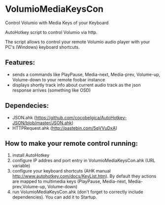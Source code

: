 VolumioMediaKeysCon
===================

Control Volumio with Media Keys of your Keyboard

AutoHotkey script to control Volumio via http.

The script allows to control your remote Volumio audio player with your PC's (Windows) keyboard shortcuts.

Features:
---------
* sends a commands like PlayPause, Media-next, Media-prev, Volume-up, Volume-down to your remote foobar instance
* displays shortly track info about current audio track as the json response arrives (something like OSD)

Dependecies:
------------
* JSON.ahk (https://github.com/cocobelgica/AutoHotkey-JSON/blob/master/JSON.ahk)
* HTTPRequest.ahk (http://pastebin.com/5qVVuDxA)

How to make your remote control running:
----------------------------------------
1. install AutoHotkey
2. configure IP addres and port entry in VolumioMediaKeysCon.ahk (URL variable)
5. configure your keyboard shortcuts (AHK manual http://www.autohotkey.com/docs/KeyList.htm). By default they actions are mapped to multimedia keys (PlayPause, Media-next, Media-prev,Volume-up, Volume-down)
5. run VolumioMediaKeysCon.ahk (don't forget to correctly include dependencies). You can add it to Startup.
